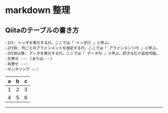 # markdown 整理

## Qiitaのテーブルの書き方
```
-1行: ヘッダを表示する行。ここでは「 ヘッダ行 」と呼ぶ。
-2行目: 列ごとのアラインメントを設定する行。ここでは「 アラインメント行 」と呼ぶ。
-3行目以降: データを表示する行。ここでは「 データ行 」と呼ぶ。好きなだけ追加可能。
-左寄せ --- (または:--)
-右寄せ --:
-センタリング :-:
```

|a  |b  |c  |
|---|---|---|
|1  |2  |3  |
|4  |5  |6  |
---
